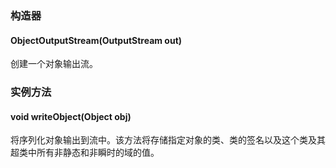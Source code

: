 ### 构造器
#### ObjectOutputStream(OutputStream out)
创建一个对象输出流。
### 实例方法
#### void writeObject(Object obj)
将序列化对象输出到流中。该方法将存储指定对象的类、类的签名以及这个类及其超类中所有非静态和非瞬时的域的值。